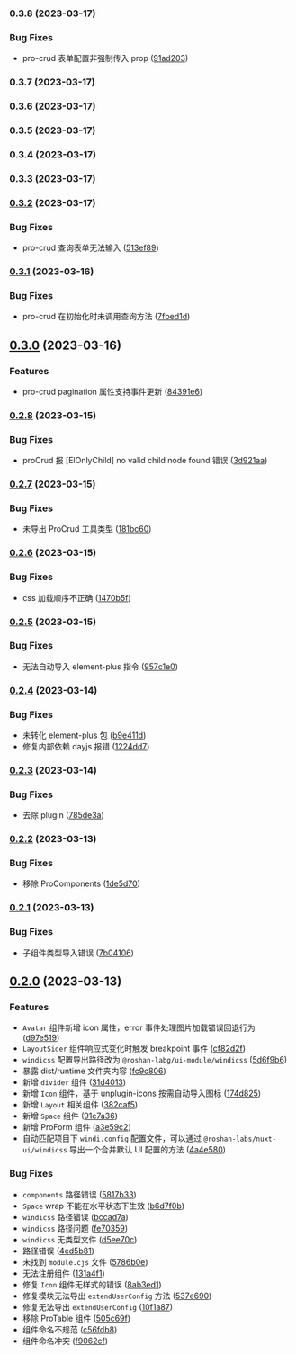 

### 0.3.8 (2023-03-17)


### Bug Fixes

* pro-crud 表单配置非强制传入 prop ([91ad203](https://github.com/roshan-labs/ui/commit/91ad203011cbfae2b29e775baef3a08b1a4d80c5))

### 0.3.7 (2023-03-17)

### 0.3.6 (2023-03-17)

### 0.3.5 (2023-03-17)

### 0.3.4 (2023-03-17)

### 0.3.3 (2023-03-17)

### [0.3.2](https://github.com/roshan-labs/ui/compare/v0.3.1...v0.3.2) (2023-03-17)


### Bug Fixes

* pro-crud 查询表单无法输入 ([513ef89](https://github.com/roshan-labs/ui/commit/513ef8997bf328c3968f1e18b2aae7a8eb6a5c6f))

### [0.3.1](https://github.com/roshan-labs/ui/compare/v0.3.0...v0.3.1) (2023-03-16)


### Bug Fixes

* pro-crud 在初始化时未调用查询方法 ([7fbed1d](https://github.com/roshan-labs/ui/commit/7fbed1d25ed3cd3ef4cc66c2a69096d154f99706))

## [0.3.0](https://github.com/roshan-labs/ui/compare/v0.2.8...v0.3.0) (2023-03-16)


### Features

* pro-crud pagination 属性支持事件更新 ([84391e6](https://github.com/roshan-labs/ui/commit/84391e62a724aafc982c8fb846a3b7e96036369f))

### [0.2.8](https://github.com/roshan-labs/ui/compare/v0.2.7...v0.2.8) (2023-03-15)


### Bug Fixes

* proCrud 报 [ElOnlyChild] no valid child node found 错误 ([3d921aa](https://github.com/roshan-labs/ui/commit/3d921aac4e85f0e16f7c5026bd0c4bc48d958f0d))

### [0.2.7](https://github.com/roshan-labs/ui/compare/v0.2.6...v0.2.7) (2023-03-15)


### Bug Fixes

* 未导出 ProCrud 工具类型 ([181bc60](https://github.com/roshan-labs/ui/commit/181bc602a1622dd93fc3f9f12638d2b352d17a5d))

### [0.2.6](https://github.com/roshan-labs/ui/compare/v0.2.5...v0.2.6) (2023-03-15)


### Bug Fixes

* css 加载顺序不正确 ([1470b5f](https://github.com/roshan-labs/ui/commit/1470b5ff7cf45bf342da2f4bc9bf7c7a3e7b0ce4))

### [0.2.5](https://github.com/roshan-labs/ui/compare/v0.2.4...v0.2.5) (2023-03-15)


### Bug Fixes

* 无法自动导入 element-plus 指令 ([957c1e0](https://github.com/roshan-labs/ui/commit/957c1e0bf611c27351dbaaf1cfa85be1a77707a5))

### [0.2.4](https://github.com/roshan-labs/ui/compare/v0.2.3...v0.2.4) (2023-03-14)


### Bug Fixes

* 未转化 element-plus 包 ([b9e411d](https://github.com/roshan-labs/ui/commit/b9e411d4d3b0083094f3fe7fc3b38b162b41609f))
* 修复内部依赖 dayjs 报错 ([1224dd7](https://github.com/roshan-labs/ui/commit/1224dd753cb173b780cc02ac276a4609de24fa47))

### [0.2.3](https://github.com/roshan-labs/ui/compare/v0.2.2...v0.2.3) (2023-03-14)


### Bug Fixes

* 去除 plugin ([785de3a](https://github.com/roshan-labs/ui/commit/785de3a14c61a68e86937fe140b6644f9697d4e3))

### [0.2.2](https://github.com/roshan-labs/ui/compare/v0.2.1...v0.2.2) (2023-03-13)


### Bug Fixes

* 移除 ProComponents ([1de5d70](https://github.com/roshan-labs/ui/commit/1de5d70b2efc5f57613160150be4a5d7b7da0f6b))

### [0.2.1](https://github.com/roshan-labs/ui/compare/v0.2.0...v0.2.1) (2023-03-13)


### Bug Fixes

* 子组件类型导入错误 ([7b04106](https://github.com/roshan-labs/ui/commit/7b04106ec20562c1da3dcb6729a554b0cba54eeb))

## [0.2.0](https://github.com/roshan-labs/ui/compare/v0.1.0...v0.2.0) (2023-03-13)


### Features

* `Avatar` 组件新增 icon 属性，error 事件处理图片加载错误回退行为 ([d97e519](https://github.com/roshan-labs/ui/commit/d97e519327f2b54a1cf0500d3e48e3208f0b4c6b))
* `LayoutSider` 组件响应式变化时触发 breakpoint 事件 ([cf82d2f](https://github.com/roshan-labs/ui/commit/cf82d2f6c92ce6739db6aeb4ce9593dddfabab7d))
* `windicss` 配置导出路径改为 `@roshan-labg/ui-module/windicss` ([5d6f9b6](https://github.com/roshan-labs/ui/commit/5d6f9b66c7829f1a5a268090004e13112b959500))
* 暴露 dist/runtime 文件夹内容 ([fc9c806](https://github.com/roshan-labs/ui/commit/fc9c806cbd6f6bf8a83851411f294ec952a647bf))
* 新增 `divider` 组件 ([31d4013](https://github.com/roshan-labs/ui/commit/31d4013e5a795b374c246e7ae4b22b30ba3993a3))
* 新增 `Icon` 组件，基于 unplugin-icons 按需自动导入图标 ([174d825](https://github.com/roshan-labs/ui/commit/174d8254b747df1b7c7428cec0ffc2329f1218fc))
* 新增 `Layout` 相关组件 ([382caf5](https://github.com/roshan-labs/ui/commit/382caf5e49cd05a15affa365100806905143afcd))
* 新增 `Space` 组件 ([91c7a36](https://github.com/roshan-labs/ui/commit/91c7a3631437feb6688f56a624eae81f4ded335b))
* 新增 ProForm 组件 ([a3e59c2](https://github.com/roshan-labs/ui/commit/a3e59c25e4fded5c550d5a2c29c2ef459960dec3))
* 自动匹配项目下 `windi.config` 配置文件，可以通过 `@roshan-labs/nuxt-ui/windicss` 导出一个合并默认 UI 配置的方法 ([4a4e580](https://github.com/roshan-labs/ui/commit/4a4e5804cd9ecbb6af85b14deb2380600710c305))


### Bug Fixes

* `components` 路径错误 ([5817b33](https://github.com/roshan-labs/ui/commit/5817b332896a38f68c08998eafdff4ca4a881301))
* `Space` wrap 不能在水平状态下生效 ([b6d7f0b](https://github.com/roshan-labs/ui/commit/b6d7f0b35380aba14535b7533f18110178b9f570))
* `windicss` 路径错误 ([bccad7a](https://github.com/roshan-labs/ui/commit/bccad7ac448fbc979d3ee30f615923d053e814ca))
* `windicss` 路径问题 ([fe70359](https://github.com/roshan-labs/ui/commit/fe70359b93b839460e6d1de251307e70329994ae))
* `windicss` 无类型文件 ([d5ee70c](https://github.com/roshan-labs/ui/commit/d5ee70cd5114519489cefbd5f1c98d03c572acc9))
* 路径错误 ([4ed5b81](https://github.com/roshan-labs/ui/commit/4ed5b81673af9ec2c4b9d2cac544564423b96db3))
* 未找到 `module.cjs` 文件 ([5786b0e](https://github.com/roshan-labs/ui/commit/5786b0ea35f219e3a80bc97cc4024e803d247577))
* 无法注册组件 ([131a4f1](https://github.com/roshan-labs/ui/commit/131a4f1236134012679e01d2d131194a69acd50e))
* 修复 `Icon` 组件无样式的错误 ([8ab3ed1](https://github.com/roshan-labs/ui/commit/8ab3ed192da36ab208dc6e995fac16dfd2760010))
* 修复模块无法导出 `extendUserConfig` 方法 ([537e690](https://github.com/roshan-labs/ui/commit/537e69029a8d9af41034be80315be53529a858f2))
* 修复无法导出 `extendUserConfig` ([10f1a87](https://github.com/roshan-labs/ui/commit/10f1a878b0ee6602c233fee1bdcc2ccbcedbadcb))
* 移除 ProTable 组件 ([505c69f](https://github.com/roshan-labs/ui/commit/505c69fc181807c3cf5d54f7ddc2609b5221c466))
* 组件命名不规范 ([c56fdb8](https://github.com/roshan-labs/ui/commit/c56fdb8928341b4f8b928ed3de878f8dd5bd1b87))
* 组件命名冲突 ([f9062cf](https://github.com/roshan-labs/ui/commit/f9062cf7764becab0ee588ebe1b309fa710f9d67))